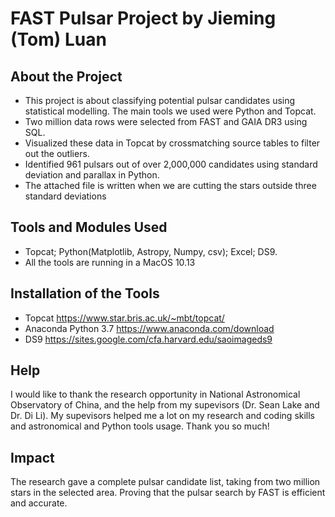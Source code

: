 # FAST Pulsar Project by Jieming (Tom) Luan
## About the Project
* This project is about classifying potential pulsar candidates using statistical modelling. The main tools we used were Python and Topcat.
* Two million data rows were selected from FAST and GAIA DR3 using SQL.
* Visualized these data in Topcat by crossmatching source tables to filter out the outliers.
* Identified 961 pulsars out of over 2,000,000 candidates using standard deviation and parallax in Python.
* The attached file is written when we are cutting the stars outside three standard deviations
## Tools and Modules Used
* Topcat; Python(Matplotlib, Astropy, Numpy, csv); Excel; DS9.
* All the tools are running in a MacOS 10.13
## Installation of the Tools
* Topcat https://www.star.bris.ac.uk/~mbt/topcat/
* Anaconda Python 3.7 https://www.anaconda.com/download
* DS9 https://sites.google.com/cfa.harvard.edu/saoimageds9
## Help
I would like to thank the research opportunity in National Astronomical Observatory of China, and the help from my supevisors (Dr. Sean Lake and Dr. Di Li).
My supevisors helped me a lot on my research and coding skills and astronomical and Python tools usage. Thank you so much!
## Impact
The research gave a complete pulsar candidate list, taking from two million stars in the selected area. Proving that the pulsar search by FAST is efficient and accurate.
